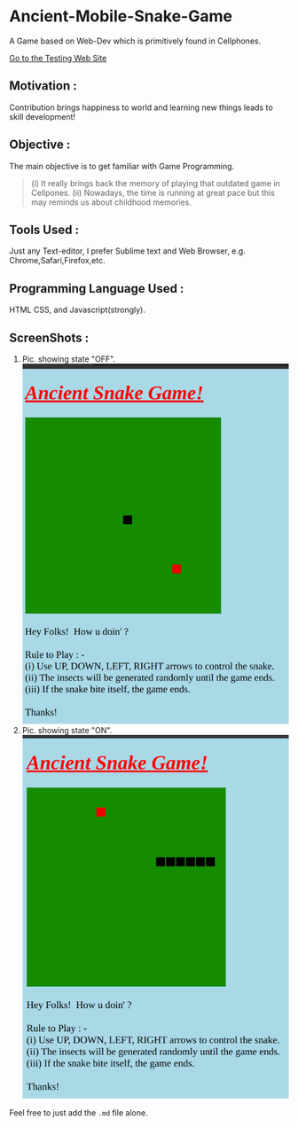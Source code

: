 # Ancient-Mobile-Snake-Game
A Game based on Web-Dev which is primitively found in Cellphones.

[Go to the Testing Web Site](https://manvendra264.github.io/Ancient-Mobile-Snake-Game/)

## Motivation :
Contribution brings happiness to world and learning new things leads to skill development!

## Objective :
The main objective is to get familiar with Game Programming.
>(i) It really brings back the memory of playing that outdated game in Cellpones.
>(ii) Nowadays, the time is running at great pace but this may reminds us about childhood memories.

## Tools Used :
Just any Text-editor, I prefer Sublime text and Web Browser, e.g. Chrome,Safari,Firefox,etc.

## Programming Language Used :
HTML CSS, and Javascript(strongly).

## ScreenShots :
1) Pic. showing state "OFF".  
![](ScreenShots/sg_pic1.png)
2) Pic. showing state "ON".
![](ScreenShots/sg_pic2.png)                    


Feel free to just add the `.md` file alone.
